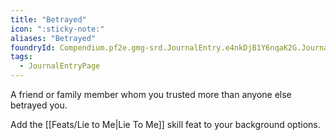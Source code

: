 ```yaml
---
title: "Betrayed"
icon: ":sticky-note:"
aliases: "Betrayed"
foundryId: Compendium.pf2e.gmg-srd.JournalEntry.e4nkDjB1Y6nqaK2G.JournalEntryPage.mFWaYQJ4CO6eOJQz
tags:
  - JournalEntryPage
---
```

A friend or family member whom you trusted more than anyone else betrayed you.

Add the [[Feats/Lie to Me|Lie To Me]] skill feat to your background options.